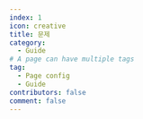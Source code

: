 ```yaml
---
index: 1
icon: creative
title: 문제
category:
  - Guide
# A page can have multiple tags
tag:
  - Page config
  - Guide
contributors: false
comment: false
---
```

